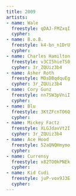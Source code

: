 ```yaml
---
title: 2009
artists:
- name: Wale
  freestyle: qDAJ-FMZxqI
  cypher:
- name: B.o.B.
  freestyle: k4-bn_n1DrU
  cypher:
- name: Charles Hamilton
  freestyle: v3CI5hieTS0
  cypher: 3r_ZQUiz3b4
- name: Asher Roth
  freestyle: MOsDBqdquEg
  cypher: 3r_ZQUiz3b4
- name: Cory Gunz
  freestyle: nn7SW3pVniI
  cypher:
- name: Blu
  freestyle: 3KtZFcnTO6Q
  cypher:
- name: Mickey Factz
  freestyle: XLGJdavVt2I
  cypher: 3r_ZQUiz3b4
- name: Ace Hood
  freestyle: 52aQNQHmymo
  cypher:
- name: Currensy
  freestyle: x82TO0kPNEk
  cypher:
- name: Kid Cudi
  freestyle: juP-vox9J3E
  cypher:
---    
```

